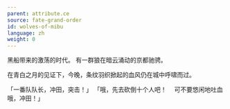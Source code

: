 ```yaml
---
parent: attribute.ce
source: fate-grand-order
id: wolves-of-mibu
language: zh
weight: 0
---
```


黑船带来的激荡的时代。
有一群狼在暗云涌动的京都驰骋。

在青白之月的见证下，今晚，条纹羽织掀起的血风仍在城中呼啸而过。

「一番队队长，冲田，突击！」
「哦，先去砍倒十个人吧！
　可不要悠闲地吐血哦，冲田！」
